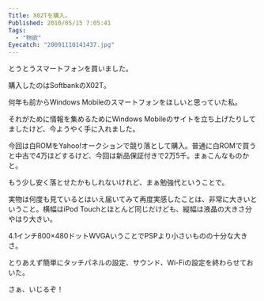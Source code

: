 ```yaml
---
Title: X02Tを購入。
Published: 2010/05/15 7:05:41
Tags:
  - "物欲"
Eyecatch: "20091110141437.jpg"
---
```

とうとうスマートフォンを買いました。

購入したのはSoftbankのX02T。

何年も前からWindows Mobileのスマートフォンをほしいと思っていた私。

それがために情報を集めるためにWindows Mobileのサイトを立ち上げたりしてましたけど、今ようやく手に入れました。

今回は白ROMをYahoo!オークションで競り落として購入。普通に白ROMで買うと中古で4万ほどするけど、今回は新品保証付きで2万5千。まぁこんなものかと。

もう少し安く落とせたかもしれないけれど、まぁ勉強代ということで。

実物は何度も見ているとはいえ届いてみて再度実感したことは、非常に大きいということ。横幅はiPod Touchとほとんど同じだけども、縦幅は液晶の大きさ分やはり大きい。

4.1インチ800×480ドットWVGAいうことでPSPより小さいものの十分な大きさ。

とりあえず簡単にタッチパネルの設定、サウンド、Wi-Fiの設定を終わらせておいた。

さぁ、いじるぞ！